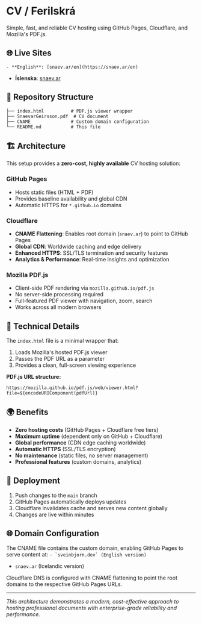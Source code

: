 # CV / Ferilskrá

Simple, fast, and reliable CV hosting using GitHub Pages, Cloudflare, and Mozilla's PDF.js.

## 🌐 Live Sites

```- **English**: [snaev.ar/en](https://snaev.ar/en)```
- **Íslenska**: [snaev.ar](https://snaev.ar)

## 📁 Repository Structure

```
├── index.html          # PDF.js viewer wrapper
├── SnaevarGeirsson.pdf  # CV document
├── CNAME               # Custom domain configuration
└── README.md           # This file
```

## 🏗️ Architecture

This setup provides a **zero-cost, highly available** CV hosting solution:

### GitHub Pages
- Hosts static files (HTML + PDF)
- Provides baseline availability and global CDN
- Automatic HTTPS for `*.github.io` domains

### Cloudflare
- **CNAME Flattening**: Enables root domain (`snaev.ar`) to point to GitHub Pages
- **Global CDN**: Worldwide caching and edge delivery
- **Enhanced HTTPS**: SSL/TLS termination and security features
- **Analytics & Performance**: Real-time insights and optimization

### Mozilla PDF.js
- Client-side PDF rendering via `mozilla.github.io/pdf.js`
- No server-side processing required
- Full-featured PDF viewer with navigation, zoom, search
- Works across all modern browsers

## 🔧 Technical Details

The `index.html` file is a minimal wrapper that:
1. Loads Mozilla's hosted PDF.js viewer
2. Passes the PDF URL as a parameter
3. Provides a clean, full-screen viewing experience

**PDF.js URL structure:**
```
https://mozilla.github.io/pdf.js/web/viewer.html?file=${encodeURIComponent(pdfUrl)}
```

## 🌍 Benefits

- **Zero hosting costs** (GitHub Pages + Cloudflare free tiers)
- **Maximum uptime** (dependent only on GitHub + Cloudflare)
- **Global performance** (CDN edge caching worldwide)
- **Automatic HTTPS** (SSL/TLS encryption)
- **No maintenance** (static files, no server management)
- **Professional features** (custom domains, analytics)

## 🔄 Deployment

1. Push changes to the `main` branch
2. GitHub Pages automatically deploys updates
3. Cloudflare invalidates cache and serves new content globally
4. Changes are live within minutes

## 🌐 Domain Configuration

The CNAME file contains the custom domain, enabling GitHub Pages to serve content at:
```- `sveinbjorn.dev` (English version)```
- `snaev.ar` (Icelandic version)

Cloudflare DNS is configured with CNAME flattening to point the root domains to the respective GitHub Pages URLs.

---

*This architecture demonstrates a modern, cost-effective approach to hosting professional documents with enterprise-grade reliability and performance.*